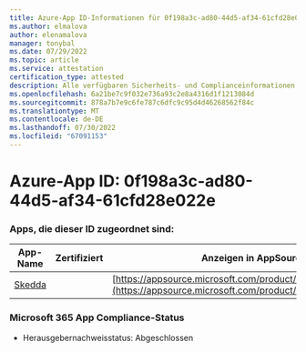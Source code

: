```yaml
---
title: Azure-App ID-Informationen für 0f198a3c-ad80-44d5-af34-61cfd28e022e
ms.author: elmalova
author: elenamalova
manager: tonybal
ms.date: 07/29/2022
ms.topic: article
ms.service: attestation
certification_type: attested
description: Alle verfügbaren Sicherheits- und Complianceinformationen für 0f198a3c-ad80-44d5-af34-61cfd28e022e.
ms.openlocfilehash: 6a21be7c9f032e736a93c2e8a4316d1f1213084d
ms.sourcegitcommit: 878a7b7e9c6fe787c6dfc9c95d4d46268562f84c
ms.translationtype: MT
ms.contentlocale: de-DE
ms.lasthandoff: 07/30/2022
ms.locfileid: "67091153"
---
```

# <a name="azure-app-id-0f198a3c-ad80-44d5-af34-61cfd28e022e"></a>Azure-App ID: 0f198a3c-ad80-44d5-af34-61cfd28e022e


### <a name="apps-associated-with-this-id"></a>Apps, die dieser ID zugeordnet sind:
| **App-Name** | **Zertifiziert** | **Anzeigen in AppSource** |
|--------------|---------------|-----------------------|
| [Skedda](../forward/WA200004065.md) |  | [https://appsource.microsoft.com/product/office/WA200004065](https://appsource.microsoft.com/product/office/WA200004065) |

### <a name="microsoft-365-app-compliance-status"></a>Microsoft 365 App Compliance-Status
- Herausgebernachweisstatus: Abgeschlossen
